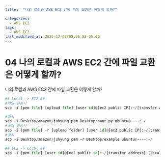 ```yaml
---
title:  "나의 로컬과 AWS EC2 간에 파일 교환은 어떻게 할까?"

categories:
  - AWS EC2
tags:
  - AWS EC2
last_modified_at: 2020-12-05T08:06:00-05:00
---
```

# 04 나의 로컬과 AWS EC2 간에 파일 교환은 어떻게 할까?

나의 로컬과 AWS EC2 간에 파일 교환은 어떻게 할까?

```python
## Local -> EC2 ##
#파일 전송시
scp -i [pem file] [upload file] [user id]@[ec2 public IP]:~/[transfer address]

#예시
scp -i Desktop/amazon/juhyung.pem Desktop/pant.py ubuntu@~~~~:~/
#폴더 전송시
scp -i [pem file] -r [upload folder] [user id]@[ec2 public IP]:~/[transfer address]
#예시
scp -i Desktop/amazon/juhyung.pem -r Desktop/example ubuntu@~~~~:~/

## EC2 -> Local ##
scp -i [pem file] [user id]@[ec2 public id]:~/[transfer address] [local address]
```